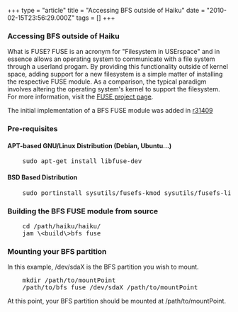 +++
type = "article"
title = "Accessing BFS outside of Haiku"
date = "2010-02-15T23:56:29.000Z"
tags = []
+++

<h3>Accessing BFS outside of Haiku</h3>
What is FUSE? FUSE is an acronym for "Filesystem in USErspace" and in essence 
allows an operating system to communicate with a file system through a 
userland progam. By providing this functionality outside of kernel space, 
adding support for a new filesystem is a simple matter of installing the 
respective FUSE module. As a comparison, the typical paradigm involves 
altering the operating system's kernel to support the filesystem. 
For more information, visit the <a href="http://fuse.sourceforge.net/">FUSE project page</a>.

The initial implementation of a BFS FUSE module was added in 
<a href="http://dev.haiku-os.org/changeset/31409">r31409</a>

<h3>Pre-requisites</h3>
<a name="linux"></a>
<a name="linux_apt"></a>
<h4>APT-based GNU/Linux Distribution (Debian, Ubuntu...)</h4>
<pre>
	sudo apt-get install libfuse-dev
</pre>

<a name="bsd"></a>
<h4>BSD Based Distribution</h4>
<pre>
	sudo portinstall sysutils/fusefs-kmod sysutils/fusefs-libs
</pre>

<h3>Building the BFS FUSE module from source</h3>
<pre>
	cd /path/haiku/haiku/
	jam \&lt;build\&gt;bfs_fuse
</pre>

<h3>Mounting your BFS partition</h3>
In this example, /dev/sdaX is the BFS partition you wish to mount.
<pre>
	mkdir /path/to/mountPoint
	/path/to/bfs_fuse /dev/sdaX /path/to/mountPoint
</pre>

At this point, your BFS partition should be mounted at /path/to/mountPoint.

